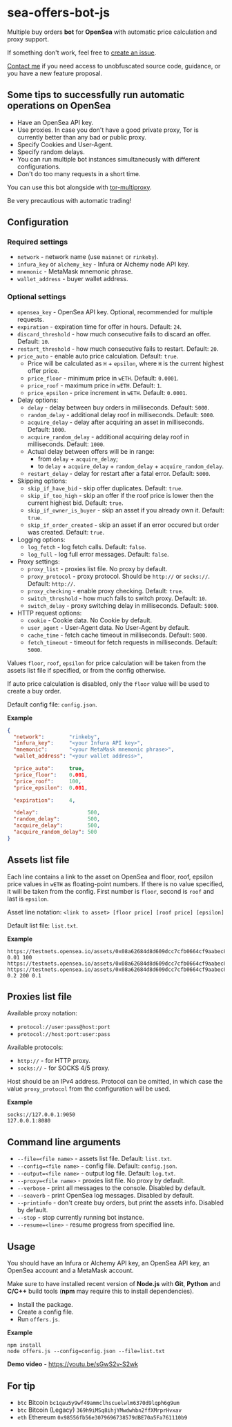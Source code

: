 # sea-offers-bot-js
Multiple buy orders **bot** for **OpenSea** with automatic price calculation and proxy support.

If something don't work, feel free to [create an issue][issues-link].

[Contact me][contact-link] if you need access to unobfuscated source code, guidance, or you have a new feature proposal.

## Some tips to successfully run automatic operations on OpenSea
- Have an OpenSea API key.
- Use proxies. In case you don't have a good private proxy, Tor is currently better than any bad or public proxy.
- Specify Cookies and User-Agent.
- Specify random delays.
- You can run multiple bot instances simultaneously with different configurations.
- Don't do too many requests in a short time.

You can use this bot alongside with [tor-multiproxy][tor-multiproxy-link].

Be very precautious with automatic trading!

## Configuration

### Required settings
- `network` - network name (use `mainnet` or `rinkeby`).
- `infura_key` or `alchemy_key` - Infura or Alchemy node API key.
- `mnemonic` - MetaMask mnemonic phrase.
- `wallet_address` - buyer wallet address.

### Optional settings
- `opensea_key` - OpenSea API key. Optional, recommended for multiple requests.
- `expiration` - expiration time for offer in hours. Default: `24`.
- `discard_threshold` - how much consecutive fails to discard an offer. Default: `10`.
- `restart_threshold` - how much consecutive fails to restart. Default: `20`.
- `price_auto` - enable auto price calculation. Default: `true`.
  - Price will be calculated as `H` + `epsilon`, where `H` is the current highest offer price.
  - `price_floor` - minimum price in `wETH`. Default: `0.0001`.
  - `price_roof` - maximum price in `wETH`. Default: `1`.
  - `price_epsilon` - price increment in `wETH`. Default: `0.0001`.
- Delay options:
  - `delay` - delay between buy orders in milliseconds. Default: `5000`.
  - `random_delay` - additional delay roof in milliseconds. Default: `5000`.
  - `acquire_delay` - delay after acquiring an asset in milliseconds. Default: `1000`.
  - `acquire_random_delay` - additional acquiring delay roof in milliseconds. Default: `1000`.
  - Actual delay between offers will be in range:
    - from `delay` + `acquire_delay`;
    - to `delay` + `acquire_delay` + `random_delay` + `acquire_random_delay`.
  - `restart_delay` - delay for restart after a fatal error. Default: `5000`.
- Skipping options:
  - `skip_if_have_bid` - skip offer duplicates. Default: `true`.
  - `skip_if_too_high` - skip an offer if the roof price is lower then the current highest bid. Default: `true`.
  - `skip_if_owner_is_buyer` - skip an asset if you already own it. Default: `true`.
  - `skip_if_order_created` - skip an asset if an error occured but order was created. Default: `true`.
- Logging options:
  - `log_fetch` - log fetch calls. Default: `false`.
  - `log_full` - log full error messages. Default: `false`.
- Proxy settings:
  - `proxy_list` - proxies list file. No proxy by default.
  - `proxy_protocol` - proxy protocol. Should be `http://` or `socks://`. Default: `http://`.
  - `proxy_checking` - enable proxy checking. Default: `true`.
  - `switch_threshold` - how much fails to switch proxy. Default: `10`.
  - `switch_delay` - proxy switching delay in milliseconds. Default: `5000`.
- HTTP request options:
  - `cookie` - Cookie data. No Cookie by default.
  - `user_agent` - User-Agent data. No User-Agent by default.
  - `cache_time` - fetch cache timeout in milliseconds. Default: `5000`.
  - `fetch_timeout` - timeout for fetch requests in milliseconds. Default: `5000`.

Values `floor`, `roof`, `epsilon` for price calculation will be taken from the assets list file if specified, or from the config otherwise.

If auto price calculation is disabled, only the `floor` value will be used to create a buy order.

Default config file: `config.json`.

**Example**
```json
{
  "network":        "rinkeby",
  "infura_key":     "<your Infura API key>",
  "mnemonic":       "<your MetaMask mnemonic phrase>",
  "wallet_address": "<your wallet address>",

  "price_auto":     true,
  "price_floor":    0.001,
  "price_roof":     100,
  "price_epsilon":  0.001,

  "expiration":     4,

  "delay":                500,
  "random_delay":         500,
  "acquire_delay":        500,
  "acquire_random_delay": 500
}
```

## Assets list file
Each line contains a link to the asset on OpenSea and floor, roof, epsilon price values in `wETH` as floating-point numbers. If there is no value specified, it will be taken from the config. First number is `floor`, second is `roof` and last is `epsilon`.

Asset line notation: `<link to asset> [floor price] [roof price] [epsilon]`

Default list file: `list.txt`.

**Example**
```
https://testnets.opensea.io/assets/0x08a62684d8d609dcc7cfb0664cf9aabec86504e5/100 0.01 100
https://testnets.opensea.io/assets/0x08a62684d8d609dcc7cfb0664cf9aabec86504e5/200
https://testnets.opensea.io/assets/0x08a62684d8d609dcc7cfb0664cf9aabec86504e5/300 0.2 200 0.1
```

## Proxies list file
Available proxy notation:
- `protocol://user:pass@host:port`
- `protocol://host:port:user:pass`

Available protocols:
- `http://` - for HTTP proxy.
- `socks://` - for SOCKS 4/5 proxy.

Host should be an IPv4 address. Protocol can be omitted, in which case the value `proxy_protocol` from the configuration will be used.

**Example**
```
socks://127.0.0.1:9050
127.0.0.1:8080
```

## Command line arguments
- `--file=<file name>` - assets list file. Default: `list.txt`.
- `--config=<file name>` - config file. Default: `config.json`.
- `--output=<file name>` - output log file. Default: `log.txt`.
- `--proxy=<file name>` - proxies list file. No proxy by default.
- `--verbose` - print all messages to the console. Disabled by default.
- `--seaverb` - print OpenSea log messages. Disabled by default.
- `--printinfo` - don't create buy orders, but print the assets info. Disabled by default.
- `--stop` - stop currently running bot instance.
- `--resume=<line>` - resume progress from specified line.

## Usage
You should have an Infura or Alchemy API key, an OpenSea API key, an OpenSea account and a MetaMask account.

Make sure to have installed recent version of **Node.js** with **Git**, **Python** and **C/C++** build tools (**npm** may require this to install dependencies).
- Install the package.
- Create a config file.
- Run `offers.js`.

**Example**
```shell
npm install
node offers.js --config=config.json --file=list.txt
```

**Demo video** - https://youtu.be/sGwS2v-S2wk

## For tip
- `btc` Bitcoin `bc1qau5y9wf49ammclhscuelwlm6370d9lqph6g9um`
- `btc` Bitcoin (Legacy) `369h9iMSq8ihjYMwdwhbn2ffXMrprHvxav`
- `eth` Ethereum `0x98556fb56e3079696738579dBE70a5Fa761110b9`

[tor-multiproxy-link]: https://github.com/automainint/tor-multiproxy
[issues-link]:         https://github.com/automainint/sea-offers-bot-js/issues
[contact-link]:        https://guattari.ru/contact
